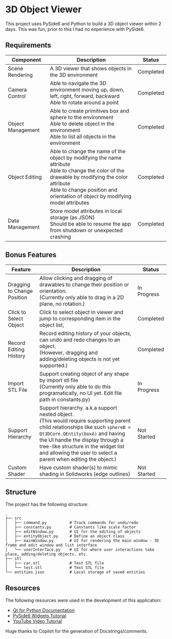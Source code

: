 # **3D Object Viewer**

This project uses PySide6 and Python to build a 3D object viewer within 2 days. This was fun, prior to this I had no experience with PySide6.

## Requirements

| Component | Description | Status |
| --- | --- | --- |
| Scene Rendering | A 3D viewer that shows objects in the 3D environment | Completed |
| Camera Control | Able to navigate the 3D environment moving up, down, left, right, forward, backward <br> Able to rotate around a point | Completed |
| Object Management | Able to create primitives box and sphere to the environment <br> Able to delete object in the environment <br> Able to list all objects in the environment | Completed |
| Object Editing | Able to change the name of the object by modifying the name attribute <br> Able to change the color of the drawable by modifying the color attribute <br> Able to change position and orientation of object by modifying model attributes | Completed |
| Data Management | Store model attributes in local storage (as JSON) <br> Should be able to resume the app from shutdown or unexpected crashing | Completed |

## Bonus Features

| Feature | Description | Status |
| --- | --- | --- |
| Dragging to Change Position | Allow clicking and dragging of drawables to change their position or orientation. <br> (Currently only able to drag in a 2D plane, no rotation.) | In Progress |
| Click to Select Object | Click to select object in viewer and jump to corresponding item in the object list, | Completed |
| Record Editing History | Record editing history of your objects, can undo and redo changes to an object. <br> (However, dragging and adding/deleting objects is not yet supported.) | Completed |
| Import STL File | Support creating object of any shape by import stl file <br> (Currently only able to do this programatically, no UI yet. Edit file path in constants.py) | In Progress |
| Support Hierarchy | Support hierarchy. a.k.a support nested object. <br> (This would require supporting parent child relationships like such ``sphereB = Qt3DCore.QEntity(boxA)`` and having the UI handle the display through a tree-like structure in the widget list and allowing the user to select a parent when editing the object.) | Not Started |
| Custom Shader | Have custom shader(s) to mimic shading in Solidworks (edge outlines) | Not Started |

## Structure

The project has the following structure:
```plaintext
.
├── src
│   ├── command.py          # Track commands for undo/redo
│   ├── constants.py        # Constants like scale factor
│   ├── editWindow.py       # UI for the editing of objects
│   ├── entityObject.py     # Define an object class
│   ├── mainWindow.py       # UI for rendering the main window - 3D frame and edit window and list interface
│   └── userInterface.py    # UI for where user interactions take place, adding/deleting objects, etc.
├── stl
│   ├── car.stl             # Test STL file
│   └── test.stl            # Test STL file
└── entities.json           # Local storage of saved entities
```

## Resources

The following resources were used in the development of this application:

- [Qt for Python Documentation](https://doc.qt.io/qtforpython-6/quickstart.html)
- [PySide6 Widgets Tutorial](https://www.pythonguis.com/tutorials/pyside6-widgets/)
- [YouTube Video Tutorial](https://www.youtube.com/watch?v=dpj2dZQA63c)

Huge thanks to Copilot for the generation of Docstrings/comments. 
